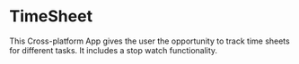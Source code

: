 # TimeSheet

This Cross-platform App gives the user the opportunity to track time sheets for different tasks. It includes a stop watch functionality.
